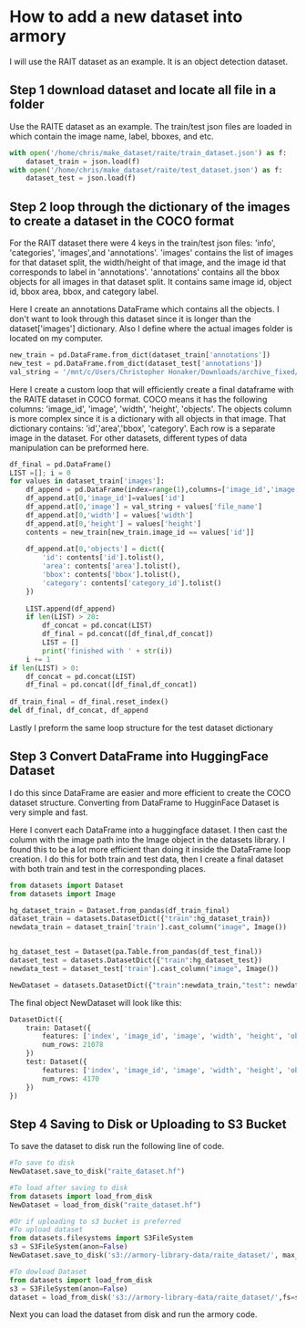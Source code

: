 # How to add a new dataset into armory
I will use the RAIT dataset as an example. It is an object detection dataset.

## Step 1 download dataset and locate all file in a folder

Use the RAITE dataset as an example. The train/test json files are loaded in which contain the image name, label, bboxes, and etc.
```python 
with open('/home/chris/make_dataset/raite/train_dataset.json') as f:
    dataset_train = json.load(f)
with open('/home/chris/make_dataset/raite/test_dataset.json') as f:
    dataset_test = json.load(f)
```
## Step 2 loop through the dictionary of the images to create a dataset in the COCO format
For the RAIT dataset there were 4 keys in the train/test json files: 'info', 'categories', 'images',and 'annotations'. 'images' contains the list of images for that dataset split, the width/height of that image, and the image id that corresponds to label in 'annotations'. 'annotations' contains all the bbox objects for all images in that dataset split. It contains same image id, object id, bbox area, bbox, and category label.

Here I create an annotations DataFrame which contains all the objects. I don't want to look through this dataset since it is longer than the dataset['images'] dictionary. Also I define where the actual images folder is located on my computer.
```python
new_train = pd.DataFrame.from_dict(dataset_train['annotations']) 
new_test = pd.DataFrame.from_dict(dataset_test['annotations']) 
val_string = '/mnt/c/Users/Christopher Honaker/Downloads/archive_fixed/dataset/frames/'
```

Here I create a custom loop that will efficiently create a final dataframe with the RAITE dataset in COCO format. COCO means it has the following columns: 'image_id', 'image', 'width', 'height', 'objects'. The objects column is more complex since it is a dictionary with all objects in that image. That dictionary contains: 'id','area','bbox', 'category'. Each row is a separate image in the dataset. For other datasets, different types of data manipulation can be preformed here.

```python
df_final = pd.DataFrame()
LIST =[]; i = 0
for values in dataset_train['images']:
    df_append = pd.DataFrame(index=range(1),columns=['image_id','image','width','height','objects'])
    df_append.at[0,'image_id']=values['id']
    df_append.at[0,'image'] = val_string + values['file_name']
    df_append.at[0,'width'] = values['width']
    df_append.at[0,'height'] = values['height']
    contents = new_train[new_train.image_id == values['id']]
    
    df_append.at[0,'objects'] = dict({
        'id': contents['id'].tolist(),
        'area': contents['area'].tolist(),
        'bbox': contents['bbox'].tolist(),
        'category': contents['category_id'].tolist()
    })
    
    LIST.append(df_append)
    if len(LIST) > 20:
        df_concat = pd.concat(LIST)
        df_final = pd.concat([df_final,df_concat])
        LIST = []
        print('finished with ' + str(i))
    i += 1
if len(LIST) > 0:
    df_concat = pd.concat(LIST)
    df_final = pd.concat([df_final,df_concat])
    
df_train_final = df_final.reset_index()
del df_final, df_concat, df_append
```
Lastly I preform the same loop structure for the test dataset dictionary


## Step 3 Convert DataFrame into HuggingFace Dataset
I do this since DataFrame are easier and more efficient to create the COCO dataset structure. Converting from DataFrame to HugginFace Dataset is very simple and fast.

Here I convert each DataFrame into a huggingface dataset. I then cast the column with the image path into the Image object in the datasets library. I found this to be a lot more efficient than doing it inside the DataFrame loop creation. I do this for both train and test data, then I create a final dataset with both train and test in the corresponding places.

```python
from datasets import Dataset
from datasets import Image 

hg_dataset_train = Dataset.from_pandas(df_train_final)
dataset_train = datasets.DatasetDict({"train":hg_dataset_train})
newdata_train = dataset_train['train'].cast_column("image", Image())


hg_dataset_test = Dataset(pa.Table.from_pandas(df_test_final))
dataset_test = datasets.DatasetDict({"train":hg_dataset_test})
newdata_test = dataset_test['train'].cast_column("image", Image())

NewDataset = datasets.DatasetDict({"train":newdata_train,"test": newdata_test})
```

The final object NewDataset will look like this:
```python
DatasetDict({
    train: Dataset({
        features: ['index', 'image_id', 'image', 'width', 'height', 'objects'],
        num_rows: 21078
    })
    test: Dataset({
        features: ['index', 'image_id', 'image', 'width', 'height', 'objects'],
        num_rows: 4170
    })
})
```


## Step 4 Saving to Disk or Uploading to S3 Bucket
To save the dataset to disk run the following line of code.


```python
#To save to disk
NewDataset.save_to_disk("raite_dataset.hf")

#To load after saving to disk
from datasets import load_from_disk
NewDataset = load_from_disk("raite_dataset.hf")

#Or if uploading to s3 bucket is preferred
#To upload dataset
from datasets.filesystems import S3FileSystem
s3 = S3FileSystem(anon=False)
NewDataset.save_to_disk('s3://armory-library-data/raite_dataset/', max_shard_size="1GB",fs=s3)

#To dowload Dataset
from datasets import load_from_disk
s3 = S3FileSystem(anon=False)
dataset = load_from_disk('s3://armory-library-data/raite_dataset/',fs=s3)    
```

Next you can load the dataset from disk and run the armory code.